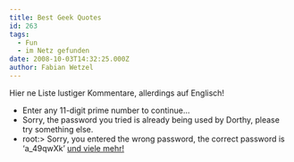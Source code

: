 ```yaml
---
title: Best Geek Quotes
id: 263
tags:
  - Fun
  - im Netz gefunden
date: 2008-10-03T14:32:25.000Z
author: Fabian Wetzel
---
```


Hier ne Liste lustiger Kommentare, allerdings auf Englisch!

*   Enter any 11-digit prime number to continue…
*   Sorry, the password you tried is already being used by Dorthy, please try something else.
*   root:&gt; Sorry, you entered the wrong password, the correct password is ‘a_49qwXk’
[und viele mehr!](http://rafaeltrindade.com.br/2008/09/21/best-geek-quotes/)

